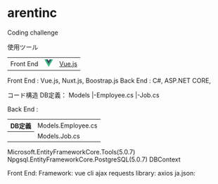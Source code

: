 # arentinc
Coding challenge

使用ツール
<table>
  <tr>
    <td>Front End</td>
    <td><img src="https://github.com/potatoscript/homepage/blob/master/docs/image/vue.png" alt="vue" width="20" height="20"/></td>
           <td><a href="https://github.com/potatoscript/vue/wiki" target="_blank">Vue.js</a></td>
  </tr>
</table>	   
Front End : Vue.js, Nuxt.js, Boostrap.js
Back End : C#, ASP.NET CORE, 

コード構造
DB定義： Models
        |-Employee.cs
		|-Job.cs
		
Back End :
<table>
  <tr>
    <th>DB定義</th>
	<td>Models.Employee.cs</td>
  </tr>
  <tr>
    <th></th>
	<td>Models.Job.cs</td>
  </tr>
</table>
   Microsoft.EntityFrameworkCore.Tools(5.0.7)
   Npgsql.EntityFrameworkCore.PostgreSQL(5.0.7)   
   DBContext

Front End:
    Framework: vue cli
	ajax requests library: axios
	ja.json: 

